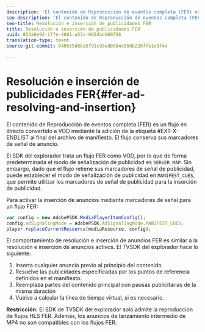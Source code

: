 ```yaml
---
description: 'El contenido de Reproducción de eventos completa (FER) es un flujo en directo convertido a VOD mediante la adición de la etiqueta #EXT-X-ENDLIST al final del archivo de manifiesto. El flujo conserva sus marcadores de señal de anuncio.'
seo-description: 'El contenido de Reproducción de eventos completa (FER) es un flujo en directo convertido a VOD mediante la adición de la etiqueta #EXT-X-ENDLIST al final del archivo de manifiesto. El flujo conserva sus marcadores de señal de anuncio.'
seo-title: Resolución e inserción de publicidades FER
title: Resolución e inserción de publicidades FER
uuid: 85da0e92-17fe-4001-a53c-085dadd09756
translation-type: tm+mt
source-git-commit: 040655d8ba5f91c98ed0584c08db226ffe1e0f4e

---
```



# Resolución e inserción de publicidades FER{#fer-ad-resolving-and-insertion}

El contenido de Reproducción de eventos completa (FER) es un flujo en directo convertido a VOD mediante la adición de la etiqueta #EXT-X-ENDLIST al final del archivo de manifiesto. El flujo conserva sus marcadores de señal de anuncio.

El SDK del explorador trata un flujo FER como VOD, por lo que de forma predeterminada el modo de señalización de publicidad es `SERVER_MAP`. Sin embargo, dado que el flujo retiene sus marcadores de señal de publicidad, puede establecer el modo de señalización de publicidad en `MANIFEST_CUES`, que permite utilizar los marcadores de señal de publicidad para la inserción de publicidad.

Para activar la inserción de anuncios mediante marcadores de señal para un flujo FER:

```js
var config = new AdobePSDK.MediaPlayerItemConfig(); 
config.adSignalingMode = AdobePSDK.AdSignalingMode.MANIFEST_CUES; 
player.replaceCurrentResource(mediaResource, config);
```

El comportamiento de resolución e inserción de anuncios FER es similar a la resolución e inserción de anuncios activos. El TVSDK del explorador hace lo siguiente:

1. Inserta cualquier anuncio previo al principio del contenido.
1. Resuelve las publicidades especificadas por los puntos de referencia definidos en el manifiesto.
1. Reemplaza partes del contenido principal con pausas publicitarias de la misma duración
1. Vuelve a calcular la línea de tiempo virtual, si es necesario.

**Restricción:** El SDK de TVSDK del explorador solo admite la reproducción de flujos HLS FER. Además, los anuncios de lanzamiento intermedio de MP4 no son compatibles con los flujos FER.
